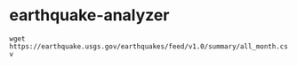 # earthquake-analyzer 

```wget https://earthquake.usgs.gov/earthquakes/feed/v1.0/summary/all_month.csv```
